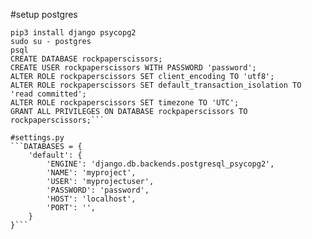 #setup postgres
```sudo apt-get install python3-dev libpq-dev postgresql postgresql-contrib
pip3 install django psycopg2
sudo su - postgres
psql
CREATE DATABASE rockpaperscissors;
CREATE USER rockpaperscissors WITH PASSWORD 'password';
ALTER ROLE rockpaperscissors SET client_encoding TO 'utf8';
ALTER ROLE rockpaperscissors SET default_transaction_isolation TO 'read committed';
ALTER ROLE rockpaperscissors SET timezone TO 'UTC';
GRANT ALL PRIVILEGES ON DATABASE rockpaperscissors TO rockpaperscissors;```

#settings.py
```DATABASES = {
    'default': {
        'ENGINE': 'django.db.backends.postgresql_psycopg2',
        'NAME': 'myproject',
        'USER': 'myprojectuser',
        'PASSWORD': 'password',
        'HOST': 'localhost',
        'PORT': '',
    }
}```